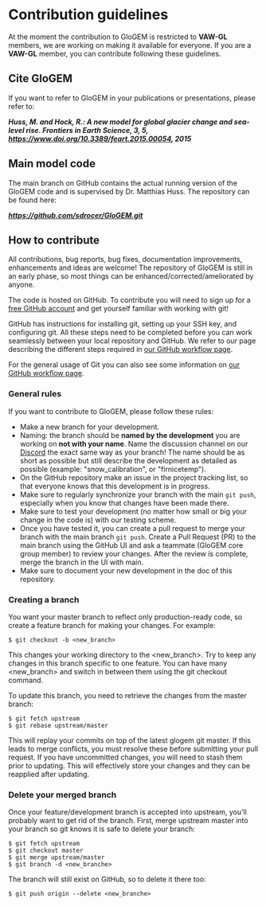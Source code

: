 # Contribution guidelines

At the moment the contribution to GloGEM is restricted to **VAW-GL** members, we are working on making it available for everyone.
If you are a **VAW-GL** member, you can contribute following these guidelines.

## Cite GloGEM
If you want to refer to GloGEM in your publications or presentations, please refer to:

**_Huss, M. and Hock, R.: A new model for global glacier change and sea-level rise. Frontiers in Earth Science, 3, 5, https://www.doi.org/10.3389/feart.2015.00054, 2015_**

## Main model code
The main branch on GitHub contains the actual running version of the GloGEM code and is supervised by Dr. Matthias Huss. The repository can be found here:

**_https://github.com/sdrocer/GloGEM.git_**

## How to contribute
All contributions, bug reports, bug fixes, documentation improvements, enhancements and ideas are welcome! The repository of GloGEM is still in an early phase, so most things can be enhanced/corrected/ameliorated by anyone.

The code is hosted on GitHub. To contribute you will need to sign up for a [free GitHub account](https://github.com/signup/free) and get yourself familiar with working with git!

GitHub has instructions for installing git, setting up your SSH key, and configuring git. All these steps need to be completed before you can work seamlessly between your local repository and GitHub. We refer to our page describing the different steps required in [our GitHub workflow page](https://github.com/sdrocer/GloGEM/wiki/Git-workflow). 

For the general usage of Git you can also see some information on [our GitHub workflow page](https://github.com/sdrocer/GloGEM/wiki/Git-workflow).

### General rules
If you want to contribute to GloGEM, please follow these rules: 
* Make a new branch for your development.
* Naming: the branch should be **named by the development** you are working on **not with your name**. Name the discussion channel on our [Discord](https://discord.gg/AgaaJA7z) the exact same way as your branch! The name should be as short as possible but still describe the development as detailed as possible (example: "snow_calibration", or "firnicetemp").
* On the GitHub repository make an issue in the project tracking list, so that everyone knows that this development is in progress. 
* Make sure to regularly synchronize your branch with the main `git push`, especially when you know that changes have been made there. 
* Make sure to test your development (no matter how small or big your change in the code is) with our testing scheme. 
* Once you have tested it, you can create a pull request to merge your branch with the main branch `git push`. Create a Pull Request (PR) to the main branch using the GitHub UI and ask a teammate (GloGEM core group member) to review your changes. After the review is complete, merge the branch in the UI with main.
* Make sure to document your new development in the doc of this repository. 


### Creating a branch
You want your master branch to reflect only production-ready code, so create a feature branch for making your changes. For example:
```
$ git checkout -b <new_branch>
```
This changes your working directory to the <new_branch>. Try to keep any changes in this branch specific to one feature. You can have many <new_branch> and switch in between them using the git checkout command.

To update this branch, you need to retrieve the changes from the master branch:
```
$ git fetch upstream
$ git rebase upstream/master
```
This will replay your commits on top of the latest glogem git master. If this leads to merge conflicts, you must resolve these before submitting your pull request. If you have uncommitted changes, you will need to stash them prior to updating. This will effectively store your changes and they can be reapplied after updating.

### Delete your merged branch
Once your feature/development branch is accepted into upstream, you’ll probably want to get rid of the branch. First, merge upstream master into your branch so git knows it is safe to delete your branch:
```
$ git fetch upstream
$ git checkout master
$ git merge upstream/master
$ git branch -d <new_branche>
```

The branch will still exist on GitHub, so to delete it there too:
```
$ git push origin --delete <new_branche>
```

 


